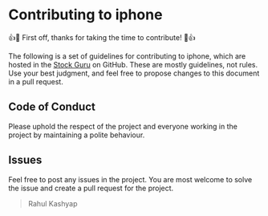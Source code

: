 # Contributing to iphone

:+1::tada: First off, thanks for taking the time to contribute! :tada::+1:

The following is a set of guidelines for contributing to iphone, which are hosted in the [Stock Guru](https://github.com/rahulkashyap0000/stock_guru) on GitHub. These are mostly guidelines, not rules. Use your best judgment, and feel free to propose changes to this document in a pull request.

## Code of Conduct

Please uphold the respect of the project and everyone working in the project by maintaining a polite behaviour.

## Issues

Feel free to post any issues in the project. You are most welcome to solve the issue and create a pull request for the project. 

> Rahul Kashyap
